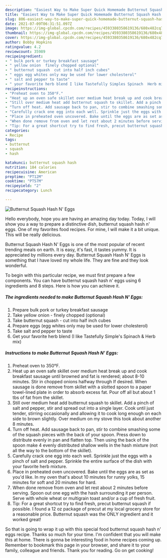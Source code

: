```yaml
---
description: "Easiest Way to Make Super Quick Homemade Butternut Squash Hash N&amp;#39; Eggs"
title: "Easiest Way to Make Super Quick Homemade Butternut Squash Hash N&amp;#39; Eggs"
slug: 806-easiest-way-to-make-super-quick-homemade-butternut-squash-hash-n-and-39-eggs
date: 2021-07-09T06:31:51.097Z
image: https://img-global.cpcdn.com/recipes/4593380358619136/680x482cq70/butternut-squash-hash-n-eggs-recipe-main-photo.jpg
thumbnail: https://img-global.cpcdn.com/recipes/4593380358619136/680x482cq70/butternut-squash-hash-n-eggs-recipe-main-photo.jpg
cover: https://img-global.cpcdn.com/recipes/4593380358619136/680x482cq70/butternut-squash-hash-n-eggs-recipe-main-photo.jpg
author: Bobby Hopkins
ratingvalue: 4.2
reviewcount: 35989
recipeingredient:
- " bulk pork or turkey breakfast sausage"
- " yellow onion  finely chopped optional"
- " butternut squash  cut into half inch cubes"
- " eggs egg whites only may be used for lower cholesterol"
- " salt and pepper to taste"
- " your favorite herb blend I like Tastefully Simples Spinach  Herb mix"
recipeinstructions:
- "Preheat oven to 350°F."
- "Heat up an oven safe skillet over medium heat break up and cook breakfast sausage until browned and fat is rendered; about 8-10 minutes. Stir in chopped onions halfway through If desired. When sausage is done remove from skillet with a slotted spoon to a paper towel-lined plate in order to absorb excess fat. Pour off all but about 1 tbs of fat from the skillet."
- "Still over medium heat add butternut squash to skillet. Add a pinch of salt and pepper, stir and spread out into a single layer. Cook until just tender, stirring occasionally and allowing it to cook long enough on each side to brown slightly. Over medium on my stove this took about another 8 minutes."
- "Turn off heat. Add sausage back to pan, stir to combine smashing some of the squash pieces with the back of your spoon. Press down to distribute evenly in pan and flatten top. Then using the back of the spoon make 4 evenly distributed shallow wells in the hash mixture (not all the way to the bottom of the skillet)."
- "Carefully crack one egg into each well. Sprinkle just the eggs with a pinch of salt and pepper. Sprinkle the entire surface of the dish with your favorite herb mixture."
- "Place in preheated oven uncovered. Bake until the eggs are as set as you&#39;d like. In my oven that&#39;s about 10 minutes for runny yolks, 15 minutes for soft and 20 minutes for hard."
- "When done remove from oven and let rest about 2 minutes before serving. Spoon out one egg with the hash surrounding it per person. Serve with whole wheat or multigrain toast and/or a cup of fresh fruit."
- "Tip: For a great shortcut try to find fresh, precut butternut squash if possible. I found a 12 oz package of precut at my local grocery store for a reasonable price. Butternut squash was the ONLY ingredient and it worked great!"
categories:
- Recipe
tags:
- butternut
- squash
- hash

katakunci: butternut squash hash 
nutrition: 184 calories
recipecuisine: American
preptime: "PT12M"
cooktime: "PT57M"
recipeyield: "2"
recipecategory: Lunch

---
```



![Butternut Squash Hash N&#39; Eggs](https://img-global.cpcdn.com/recipes/4593380358619136/680x482cq70/butternut-squash-hash-n-eggs-recipe-main-photo.jpg)

Hello everybody, hope you are having an amazing day today. Today, I will show you a way to prepare a distinctive dish, butternut squash hash n&#39; eggs. One of my favorites food recipes. For mine, I will make it a bit unique. This will be really delicious.

Butternut Squash Hash N&#39; Eggs is one of the most popular of recent trending meals on earth. It is easy, it's fast, it tastes yummy. It is appreciated by millions every day. Butternut Squash Hash N&#39; Eggs is something that I have loved my whole life. They are fine and they look wonderful.




To begin with this particular recipe, we must first prepare a few components. You can have butternut squash hash n&#39; eggs using 6 ingredients and 8 steps. Here is how you can achieve it.

<!--inarticleads1-->

##### The ingredients needed to make Butternut Squash Hash N&#39; Eggs:

1. Prepare  bulk pork or turkey breakfast sausage
1. Take  yellow onion - finely chopped (optional)
1. Take  butternut squash - cut into half inch cubes
1. Prepare  eggs (egg whites only may be used for lower cholesterol)
1. Take  salt and pepper to taste
1. Get  your favorite herb blend (I like Tastefully Simple&#39;s Spinach &amp; Herb mix)




<!--inarticleads2-->

##### Instructions to make Butternut Squash Hash N&#39; Eggs:

1. Preheat oven to 350°F.
1. Heat up an oven safe skillet over medium heat break up and cook breakfast sausage until browned and fat is rendered; about 8-10 minutes. Stir in chopped onions halfway through If desired. When sausage is done remove from skillet with a slotted spoon to a paper towel-lined plate in order to absorb excess fat. Pour off all but about 1 tbs of fat from the skillet.
1. Still over medium heat add butternut squash to skillet. Add a pinch of salt and pepper, stir and spread out into a single layer. Cook until just tender, stirring occasionally and allowing it to cook long enough on each side to brown slightly. Over medium on my stove this took about another 8 minutes.
1. Turn off heat. Add sausage back to pan, stir to combine smashing some of the squash pieces with the back of your spoon. Press down to distribute evenly in pan and flatten top. Then using the back of the spoon make 4 evenly distributed shallow wells in the hash mixture (not all the way to the bottom of the skillet).
1. Carefully crack one egg into each well. Sprinkle just the eggs with a pinch of salt and pepper. Sprinkle the entire surface of the dish with your favorite herb mixture.
1. Place in preheated oven uncovered. Bake until the eggs are as set as you&#39;d like. In my oven that&#39;s about 10 minutes for runny yolks, 15 minutes for soft and 20 minutes for hard.
1. When done remove from oven and let rest about 2 minutes before serving. Spoon out one egg with the hash surrounding it per person. Serve with whole wheat or multigrain toast and/or a cup of fresh fruit.
1. Tip: For a great shortcut try to find fresh, precut butternut squash if possible. I found a 12 oz package of precut at my local grocery store for a reasonable price. Butternut squash was the ONLY ingredient and it worked great!




So that is going to wrap it up with this special food butternut squash hash n&#39; eggs recipe. Thanks so much for your time. I'm confident that you will make this at home. There is gonna be interesting food in home recipes coming up. Remember to bookmark this page in your browser, and share it to your family, colleague and friends. Thank you for reading. Go on get cooking!
